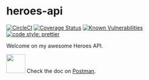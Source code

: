 # heroes-api

[![CircleCI](https://circleci.com/gh/vlaude/heroes-api/tree/develop.svg?style=svg)](https://circleci.com/gh/vlaude/heroes-api/tree/develop)
[![Coverage Status](https://coveralls.io/repos/github/vlaude/heroes-api/badge.svg?branch=develop)](https://coveralls.io/github/vlaude/heroes-api?branch=develop)
[![Known Vulnerabilities](https://snyk.io//test/github/vlaude/heroes-api/badge.svg?targetFile=package.json)](https://snyk.io//test/github/vlaude/heroes-api?targetFile=package.json)
[![code style: prettier](https://img.shields.io/badge/code_style-prettier-ff69b4.svg?style=flat-square)](https://github.com/prettier/prettier)

Welcome on my awesome Heroes API.

<img src="https://avatars3.githubusercontent.com/u/10251060?s=200&v=4.png" width="50"> Check the doc on [Postman](https://documenter.getpostman.com/view/6830208/S1Zxapa8?version=latest).
